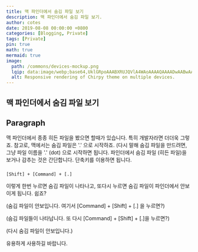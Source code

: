 ```yaml
---
title: 맥 파인더에서 숨김 파일 보기
description: 맥 파인더에서 숨김 파일 보기.
author: cotes
date: 2019-08-08 00:00:00 +0800
categories: [Blogging, Private]
tags: [Private]
pin: true
math: true
mermaid: true
image:
  path: /commons/devices-mockup.png
  lqip: data:image/webp;base64,UklGRpoAAABXRUJQVlA4WAoAAAAQAAAADwAABwAAQUxQSDIAAAARL0AmbZurmr57yyIiqE8oiG0bejIYEQTgqiDA9vqnsUSI6H+oAERp2HZ65qP/VIAWAFZQOCBCAAAA8AEAnQEqEAAIAAVAfCWkAALp8sF8rgRgAP7o9FDvMCkMde9PK7euH5M1m6VWoDXf2FkP3BqV0ZYbO6NA/VFIAAAA
  alt: Responsive rendering of Chirpy theme on multiple devices.
---
```


## 맥 파인더에서 숨김 파일 보기



## Paragraph

맥 파인더에서 종종 히든 파일을 봤으면 할때가 있습니다.
특히 개발자라면 더더욱 그렇죠.
참고로, 맥에서는 숨김 파일은 '.' 으로 시작하죠. (다시 말해 숨김 파일을 만드려면, 그냥 파일 이름을 '.' (dot) 으로 시작하면 됩니다.
파인더에서 숨김 파일 (히든 파일)을 보거나 감추는 것은 간단합니다. 단축키를 이용하면 됩니다.

### 
```text
[Shift] + [Command] + [.]
```


이렇게 한번 누르면 숨김 파일이 나타나고, 또다시 누르면 숨김 파일이 파인더에서 안보이게 됩니다. 쉽죠?


(숨김 파일이 안보입니다. 여기서 [Command] + [Shift] + [.] 을 누르면?)

(숨김 파일들이 나타납니다. 또 다시 [Command] + [Shift] + [.]을 누르면?)

(다시 숨김 파일이 안보입니다.)


유용하게 사용하길 바랍니다.

